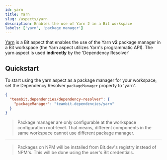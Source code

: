 ```yaml
---
id: yarn
title: Yarn
slug: /aspects/yarn
description: Enables the use of Yarn 2 in a Bit workspace
labels: ['yarn', 'package manager']
---
```


[Yarn](https://bit.dev/teambit/dependencies/yarn) is a Bit aspect that enables the use of the Yarn **v2** package manager in a Bit workspace (the Yarn aspect utilizes Yarn's programmatic API).
The yarn aspect is used **indirectly** by the 'Dependency Resolver'

## Quickstart

To start using the yarn aspect as a package manager for your workspace, set the Dependency Resolver `packageManager` property to 'yarn'.

```json
{
  "teambit.dependencies/dependency-resolver": {
    "packageManager": "teambit.dependencies/yarn"
  }
}
```

> Package manager are only configurable at the workspace configuration root-level.
> That means, different components in the same workspace cannot use different package manager.

---

> Packages on NPM will be installed from Bit.dev's registry instead of NPM's. This will be done using the user's Bit credentials.
